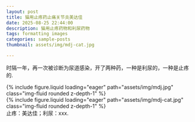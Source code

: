 ```yaml
---
layout: post
title: 猫用止疼药止痛关节炎美达佳
date: 2025-08-25 22:44:00
description: 猫用止疼药物和利尿药物
tags: formatting images
categories: sample-posts
thumbnail: assets/img/mdj-cat.jpg

---
```


时隔一年，再一次被诊断为尿道感染，开了两种药，一种是利尿的，一种是止疼的.

<div class="row mt-3">
    <div class="col-sm mt-3 mt-md-0">
        {% include figure.liquid loading="eager" path="assets/img/mdj.jpg" class="img-fluid rounded z-depth-1" %}
    </div>
    <div class="col-sm mt-3 mt-md-0">
        {% include figure.liquid loading="eager" path="assets/img/mdj-cat.jpg" class="img-fluid rounded z-depth-1" %}
    </div>
</div>
<div class="caption">
    止疼：美达佳；利尿：xxx.
</div>


